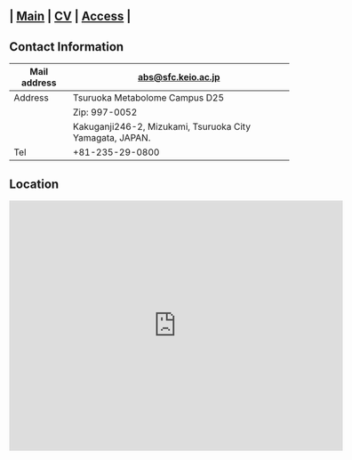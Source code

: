 | [Main](README.md) | [CV](CV.md) | [Access](access.md) | 
---------------------------------------------------------

## Contact Information

| Mail address | abs@sfc.keio.ac.jp                                         |
|--------------|------------------------------------------------------------|
| Address      | Tsuruoka Metabolome Campus D25                             |
|              | Zip: 997-0052                                              |
|              | Kakuganji246-2, Mizukami, Tsuruoka City Yamagata, JAPAN.   |
| Tel          | +81-235-29-0800                                            |

## Location
<iframe src="https://www.google.com/maps/embed?pb=!1m18!1m12!1m3!1d2331.1992234413333!2d139.82606183977416!3d38.7458711366124!2m3!1f0!2f0!3f0!3m2!1i1024!2i768!4f13.1!3m3!1m2!1s0x5f8c1a5eee32f4db%3A0x3989d9cbd8cc9de1!2z5oW25oeJ576p5aG-5aSn5a2m5YWI56uv55Sf5ZG956eR5a2m56CU56m25omAIOODkOOCpOOCquODqeODnOajnw!5e0!3m2!1sja!2sjp!4v1580387897871!5m2!1sja!2sjp" width="600" height="450" frameborder="0" style="border:0;" allowfullscreen=""></iframe>
